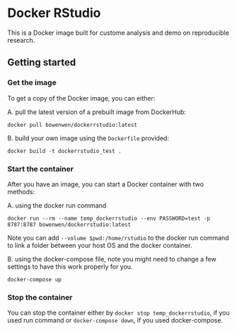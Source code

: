 # Docker RStudio

This is a Docker image built for custome analysis and demo on reproducible research.

## Getting started

### Get the image

To get a copy of the Docker image, you can either:

A. pull the latest version of a prebuilt image from DockerHub:

`docker pull bowenwen/dockerrstudio:latest`

B. build your own image using the `Dockerfile` provided:

`docker build -t dockerrstudio_test .`

### Start the container

After you have an image, you can start a Docker container with two methods:

A. using the docker run command

`docker run --rm --name temp_dockerrstudio --env PASSWORD=test -p 8787:8787 bowenwen/dockerrstudio:latest`

Note you can add `--volume $pwd:/home/rstudio` to the docker run command to link a folder between your host OS and the docker container.

B. using the docker-compose file, note you might need to change a few settings to have this work properly for you.

`docker-compose up`

### Stop the container

You can stop the container either by `docker stop temp_dockerrstudio`, if you used run command or `docker-compose down`, if you used docker-compose.
